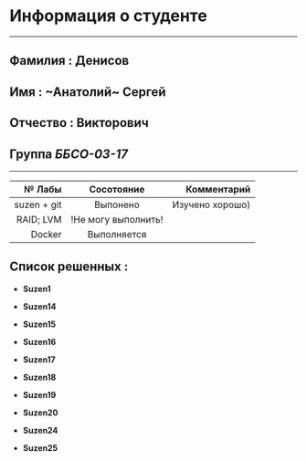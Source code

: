    # Информация о студенте
---------------------------------------
 ## Фамилия : Денисов 

 ## Имя : ~Анатолий~ Сергей
 
 ## Отчество : Викторович 
 
 ## Группа  ***ББСО-03-17***
************************************** 

|   № Лабы    | Сосотояние         | Комментарий|
| ----------: |:------------------:| -----:|
|   suzen + git  |      Выпонено           |   Изучено хорошо) |
|    RAID; LVM           |  !Не могу выполнить!                  |    |
|        Docker       | Выполняется                   |    </head> |


 ## Список решенных : 

 * **Suzen1**
 + **Suzen14**
 - **Suzen15**
 * **Suzen16**
 + **Suzen17**
 - **Suzen18**
 * **Suzen19**
 + **Suzen20**
 - **Suzen24**
 * **Suzen25**
